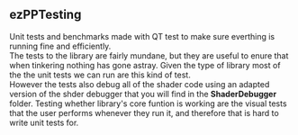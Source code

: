 ## ezPPTesting ##
Unit tests and benchmarks made with QT test to make sure everthing is running fine and efficiently.    
The tests to the library are fairly mundane, but they are useful to enure that when tinkering nothing has gone astray. Given the type of library most of the the unit tests we can run are this kind of test.   
However the tests also debug all of the shader code using an adapted version of the shder debugger that you will find in the **ShaderDebugger** folder.
Testing whether library's core funtion is working are the visual tests that the user performs whenever they run it, and therefore that is hard to write unit tests for.
